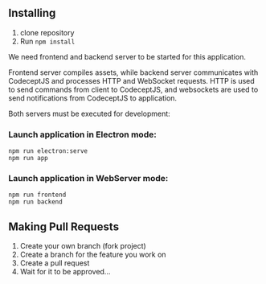 ## Installing

1. clone repository
2. Run `npm install`

We need frontend and backend server to be started for this application.

Frontend server compiles assets, while backend server communicates with CodeceptJS and processes HTTP and WebSocket requests. HTTP is used to send commands from client to CodeceptJS, and websockets are used to send notifications from CodeceptJS to application.

Both servers must be executed for development:

### Launch application in Electron mode:

```
npm run electron:serve
npm run app
```

### Launch application in WebServer mode:

```
npm run frontend
npm run backend
```

## Making Pull Requests

1. Create your own branch (fork project)
2. Create a branch for the feature you work on
3. Create a pull request
4. Wait for it to be approved...
